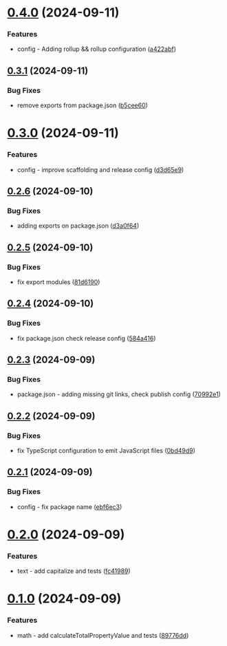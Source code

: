 # [0.4.0](https://github.com/hijuliancode/elevationteam-utils/compare/v0.3.1...v0.4.0) (2024-09-11)


### Features

* config - Adding rollup && rollup configuration ([a422abf](https://github.com/hijuliancode/elevationteam-utils/commit/a422abf7f96de0e754af7ac99314207f878c5360))

## [0.3.1](https://github.com/hijuliancode/elevationteam-utils/compare/v0.3.0...v0.3.1) (2024-09-11)


### Bug Fixes

* remove exports from package.json ([b5cee60](https://github.com/hijuliancode/elevationteam-utils/commit/b5cee60213e67f908069aad85dfaacdf78f6e19c))

# [0.3.0](https://github.com/hijuliancode/elevationteam-utils/compare/v0.2.6...v0.3.0) (2024-09-11)


### Features

* config - improve scaffolding and release config ([d3d65e9](https://github.com/hijuliancode/elevationteam-utils/commit/d3d65e915d5bb6f9d5ea981dec92fd4498533973))

## [0.2.6](https://github.com/hijuliancode/elevationteam-utils/compare/v0.2.5...v0.2.6) (2024-09-10)


### Bug Fixes

* adding exports on package.json ([d3a0f64](https://github.com/hijuliancode/elevationteam-utils/commit/d3a0f64fcbf7c665941809c90a24b20852c8d694))

## [0.2.5](https://github.com/hijuliancode/elevationteam-utils/compare/v0.2.4...v0.2.5) (2024-09-10)


### Bug Fixes

* fix export modules ([81d6190](https://github.com/hijuliancode/elevationteam-utils/commit/81d6190bd23c7e05aff67e342e8cf23610ee53ac))

## [0.2.4](https://github.com/hijuliancode/elevationteam-utils/compare/v0.2.3...v0.2.4) (2024-09-10)


### Bug Fixes

* fix package.json check release config ([584a416](https://github.com/hijuliancode/elevationteam-utils/commit/584a41637c95dfae640803e3900912275f26ad1a))

## [0.2.3](https://github.com/hijuliancode/elevationteam-utils/compare/v0.2.2...v0.2.3) (2024-09-09)


### Bug Fixes

* package.json - adding missing git links, check publish config ([70992e1](https://github.com/hijuliancode/elevationteam-utils/commit/70992e147a3f50f12b914f20108dcedc525adb64))

## [0.2.2](https://github.com/hijuliancode/elevation-utils/compare/v0.2.1...v0.2.2) (2024-09-09)


### Bug Fixes

* fix TypeScript configuration to emit JavaScript files ([0bd49d9](https://github.com/hijuliancode/elevation-utils/commit/0bd49d96aa871fe53ecd12fe3ea40c9e0caccf73))

## [0.2.1](https://github.com/hijuliancode/elevation-utils/compare/v0.2.0...v0.2.1) (2024-09-09)


### Bug Fixes

* config - fix package name ([ebf6ec3](https://github.com/hijuliancode/elevation-utils/commit/ebf6ec3ca49c7fe379c753a270d14b7b1044e96f))

# [0.2.0](https://github.com/hijuliancode/elevation-utils/compare/v0.1.0...v0.2.0) (2024-09-09)


### Features

* text - add capitalize and tests ([fc41989](https://github.com/hijuliancode/elevation-utils/commit/fc419897378b3e5afe43adac9d635e666f58416e))

# [0.1.0](https://github.com/hijuliancode/elevation-utils/compare/v0.0.0...v0.1.0) (2024-09-09)


### Features

* math - add calculateTotalPropertyValue and tests ([89776dd](https://github.com/hijuliancode/elevation-utils/commit/89776dd72e3e735e71dfa43c111623e06d63c0ff))
